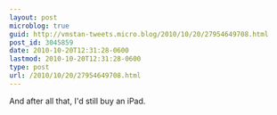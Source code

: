```yaml
---
layout: post
microblog: true
guid: http://vmstan-tweets.micro.blog/2010/10/20/27954649708.html
post_id: 3045859
date: 2010-10-20T12:31:28-0600
lastmod: 2010-10-20T12:31:28-0600
type: post
url: /2010/10/20/27954649708.html
---
```

And after all that, I'd still buy an iPad.

